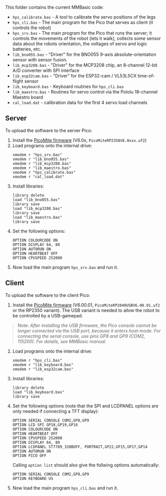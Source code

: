This folder contains the current MMBasic code:

- `hps_calibrate.bas` - A tool to calibrate the servo positions of the legs
- `hps_cli.bas` - The main program for the Pico that serves as client (it controls the robot) 
- `hps_srv.bas` - The main program for the Pico that runs the server; it controls the movements of the robot (lets it walk), collects some sensor data about the robots orientation, the voltages of servo and logic batteries, etc.
- `lib_bno055.bas` - "Driver" for the BNO055 9-axis absolute-orientation sensor with sensor fusion.
- `lib_mcp3208.bas` - "Driver" for the MCP3208 chip, an 8-channel 12-bit A/D converter with SPI interface
- `lib_esp32cam.bas` - "Driver" for the ESP32-cam / VL53L5CX time-of-flight sensor
- `lib_keyboard.bas` - Keyboard routines for `hps_cli.bas`
- `lib_maestro.bas` - Routines for servo control via the Pololu 18-channel Maestro board
- `cal_load.dat` - calibration data for the first 4 servo load channels 

## Server
To upload the software to the server Pico:
1. Install the [PicoMite firmware](https://geoffg.net/Downloads/picomite/PicoMite_Firmware.zip) (V6.0x, `PicoMiteRP2350V6.0xxx.uf2`)
2. Load programs onto the internal drive:
   ```
   xmodem r "hps_srv.bas"
   xmodem r "lib_bno055.bas"
   xmodem r "lib_mcp3208.bas"
   xmodem r "lib_maestro.bas"
   xmodem r "hps_calibrate.bas"
   xmodem r "cal_load.dat"
   ```
3. Install libraries:
   ```
   library delete
   load "lib_bno055.bas"
   library save
   load "lib_mcp3208.bas"
   library save
   load "lib_maestro.bas"
   library save
   ```
4. Set the following options:
   ```
   OPTION COLOURCODE ON
   OPTION DISPLAY 64, 80   
   OPTION AUTORUN ON
   OPTION HEARTBEAT OFF
   OPTION CPUSPEED 252000
   ```
5. Now load the main program `hps_srv.bas` and run it.
     
## Client
To upload the software to the client Pico:
1. Install the [PicoMite firmware](https://geoffg.net/Downloads/picomite/PicoMite_Firmware.zip) (V6.00.01, `PicoMiteRP2040USBV6.00.01.uf2` or the RP2350 variant). The USB variant is needed to allow the robot to be controlled by a USB-gamepad.

> Note: _After installing the USB firmware, the Pico console cannot be longer connected via the USB port, because it enters host-mode. For connecting the serial console, use pins GP8 and GP9 (COM2, 115200). For details, see MMBasic manual._

2. Load programs onto the internal drive:
   ```
   xmodem r "hps_cli.bas"
   xmodem r "lib_keyboard.bas"
   xmodem r "lib_esp32cam.bas"
   ```
3. Install libraries:
   ```
   library delete
   load "lib_keyboard.bas"
   library save
   ```
4. Set the following options (note that the SPI and LCDPANEL options are only needed if connecting a TFT display):
   ```
   OPTION SERIAL CONSOLE COM2,GP8,GP9
   OPTION LCD SPI GP18,GP19,GP16
   OPTION COLOURCODE ON
   OPTION HEARTBEAT OFF
   OPTION CPUSPEED 252000
   OPTION DISPLAY 64, 80
   OPTION LCDPANEL ST7789_320BUFF, PORTRAIT,GP22,GP15,GP17,GP14
   OPTION AUTORUN ON
   OPTION PICO OFF
   ```
   Calling `option list` should also give the follwing options automatically:
   ```
   OPTION SERIAL CONSOLE COM2,GP8,GP9
   OPTION KEYBOARD US
   ```
   
5. Now load the main program `hps_cli.bas` and run it.
